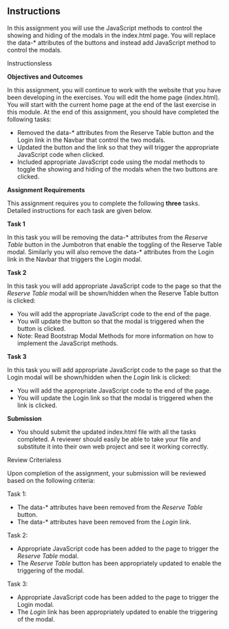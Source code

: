 <div class="c-peer-review-assignment c-peer-card card-rich-interaction"><h2 class="headline-2-text">Instructions</h2><div class="c-peer-review-assignment-intro bt3-row"><div class="bt3-col-md-12"><div data-js="introduction"><div class="rc-CML styled" data-reactid=".2"><div data-reactid=".2.0"><p>In this assignment you will use the JavaScript methods to control the showing and hiding of the modals in the index.html page. You will replace the data-* attributes of the buttons and instead add JavaScript method to control the modals.</p></div></div></div></div></div><div data-js="instruction-sections" class="c-peer-review-assignment-sections"><div><div class="c-peer-review-assignment-section bt3-row"><div class="bt3-col-md-12"><div data-js="title-container" class="c-peer-review-assignment-section-title-container active"><span class="body-2-text">Instructions</span><span data-js="section-toggle" class="c-peer-review-assignment-section-title-toggle body-2-text"><span data-js="section-content-show-more" style="display: none;">more&nbsp;<em class="c-peer-review-assignment-section-title-toggle-arrow cif-chevron-down"></em></span><span data-js="section-content-show-less" style="display: inline;">less&nbsp;<em class="c-peer-review-assignment-section-title-toggle-arrow cif-chevron-up"></em></span></span></div><div class="open"><div data-js="section-content-container" class="c-peer-review-assignment-section-content"><div data-js="section-content"><div class="rc-CML styled" data-reactid=".3"><div data-reactid=".3.0"><p><strong>Objectives and Outcomes</strong></p><p>In this assignment, you will continue to work with the website that you have been developing in the exercises. You will edit the home page (index.html). You will start with the current home page at the end of the last exercise in this module. At the end of this assignment, you should have completed the following tasks:</p><ul><li>Removed the data-* attributes from the Reserve Table button and the Login link in the Navbar that control the two modals.</li><li>Updated the button and the link so that they will trigger the appropriate JavaScript code when clicked.</li><li>Included appropriate JavaScript code using the modal methods to toggle the showing and hiding of the modals when the two buttons are clicked.</li></ul><p><strong>Assignment Requirements</strong></p><p>This assignment requires you to complete the following <strong>three</strong> tasks. Detailed instructions for each task are given below.</p><p><strong>Task 1</strong></p><p>In this task you will be removing the data-* attributes from the <em>Reserve Table </em>button in the Jumbotron that enable the toggling of the Reserve Table modal. Similarly you will also remove the data-* attributes from the Login link in the Navbar that triggers the Login modal.</p><p><strong>Task 2</strong></p><p>In this task you will add appropriate JavaScript code to the page so that the <em>Reserve Table</em> modal will be shown/hidden when the Reserve Table button is clicked:</p><ul><li>You will add the appropriate JavaScript code to the end of the page.</li><li>You will update the button so that the modal is triggered when the button is clicked.</li><li>Note: Read Bootstrap Modal Methods for more information on how to implement the JavaScript methods.</li></ul><p><strong>Task 3</strong></p><p>In this task you will add appropriate JavaScript code to the page so that the Login modal will be shown/hidden when the <em>Login</em> link is clicked:</p><ul><li>You will add the appropriate JavaScript code to the end of the page.</li><li>You will update the Login link so that the modal is triggered when the link is clicked.</li></ul><p><strong>Submission</strong></p><ul><li>You should submit the updated index.html file with all the tasks completed. A reviewer should easily be able to take your file and substitute it into their own web project and see it working correctly.</li></ul></div></div></div></div></div></div></div></div><div><div class="c-peer-review-assignment-section bt3-row"><div class="bt3-col-md-12"><div data-js="title-container" class="c-peer-review-assignment-section-title-container active"><span class="body-2-text">Review Criteria</span><span data-js="section-toggle" class="c-peer-review-assignment-section-title-toggle body-2-text"><span data-js="section-content-show-more" style="display: none;">more&nbsp;<em class="c-peer-review-assignment-section-title-toggle-arrow cif-chevron-down"></em></span><span data-js="section-content-show-less" style="display: inline;">less&nbsp;<em class="c-peer-review-assignment-section-title-toggle-arrow cif-chevron-up"></em></span></span></div><div class="open"><div data-js="section-content-container" class="c-peer-review-assignment-section-content"><div data-js="section-content"><div class="rc-CML styled" data-reactid=".4"><div data-reactid=".4.0"><p>Upon completion of the assignment, your submission will be reviewed based on the following criteria:</p><p>Task 1:</p><ul><li>The data-* attributes have been removed from the <em>Reserve Table </em>button.</li><li>The data-* attributes have been removed from the<em> Login</em> link.</li></ul><p>Task 2:&nbsp;</p><ul><li>Appropriate JavaScript code has been added to the page to trigger the <em>Reserve Table</em> modal.</li><li>The <em>Reserve Table</em> button has been appropriately updated to enable the triggering of the modal.</li></ul><p>Task 3:</p><ul><li>Appropriate JavaScript code has been added to the page to trigger the Login modal.</li><li>The <em>Login </em>link has been appropriately updated to enable the triggering of the modal.</li></ul></div></div></div></div></div></div></div></div></div></div>